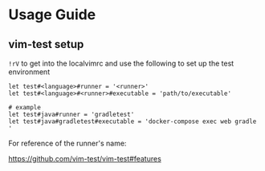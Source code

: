 # Usage Guide

## vim-test setup

`!rV` to get into the localvimrc and use the following to set up the test
environment

```vim
let test#<language>#runner = '<runner>'
let test#<language>#<runner>#executable = 'path/to/executable'

# example
let test#java#runner = 'gradletest'
let test#java#gradletest#executable = 'docker-compose exec web gradle '
```

For reference of the runner's name:

<https://github.com/vim-test/vim-test#features>
